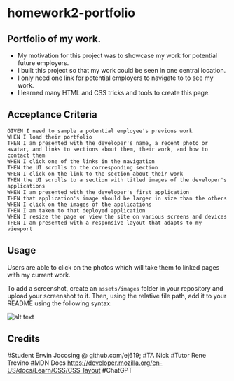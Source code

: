 # homework2-portfolio

## Portfolio of my work.

- My motivation for this project was to showcase my work for potential future employers.
- I built this project so that my work could be seen in one central location.
- I only need one link for potential employers to navigate to to see my work.
- I learned many HTML and CSS tricks and tools to create this page.

## Acceptance Criteria

    GIVEN I need to sample a potential employee's previous work
    WHEN I load their portfolio
    THEN I am presented with the developer's name, a recent photo or avatar, and links to sections about them, their work, and how to contact them
    WHEN I click one of the links in the navigation
    THEN the UI scrolls to the corresponding section
    WHEN I click on the link to the section about their work
    THEN the UI scrolls to a section with titled images of the developer's applications
    WHEN I am presented with the developer's first application
    THEN that application's image should be larger in size than the others
    WHEN I click on the images of the applications
    THEN I am taken to that deployed application
    WHEN I resize the page or view the site on various screens and devices
    THEN I am presented with a responsive layout that adapts to my viewport

## Usage

Users are able to click on the photos which will take them to linked pages with my current work.

To add a screenshot, create an `assets/images` folder in your repository and upload your screenshot to it. Then, using the relative file path, add it to your README using the following syntax:

![alt text](assets/css/images/screenShot)

## Credits

#Student Erwin Jocosing @ github.com/ej619; 
#TA Nick
#Tutor Rene Trevino
#MDN Docs https://developer.mozilla.org/en-US/docs/Learn/CSS/CSS_layout
#ChatGPT

